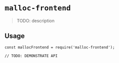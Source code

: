 # `malloc-frontend`

> TODO: description

## Usage

```
const mallocFrontend = require('malloc-frontend');

// TODO: DEMONSTRATE API
```

